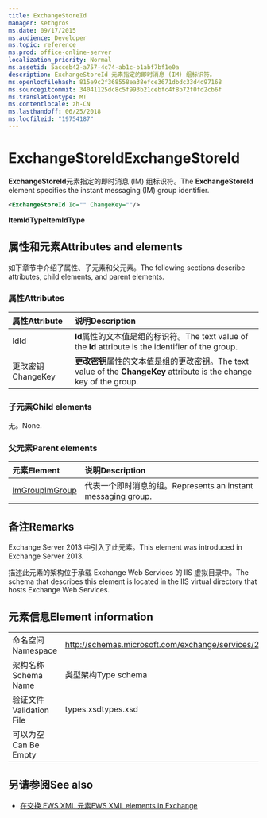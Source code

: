 ```yaml
---
title: ExchangeStoreId
manager: sethgros
ms.date: 09/17/2015
ms.audience: Developer
ms.topic: reference
ms.prod: office-online-server
localization_priority: Normal
ms.assetid: 5acceb42-a757-4c74-ab1c-b1abf7bf1e0a
description: ExchangeStoreId 元素指定的即时消息 (IM) 组标识符。
ms.openlocfilehash: 815e9c2f368558ea38efce3671dbdc33d4d97168
ms.sourcegitcommit: 34041125dc8c5f993b21cebfc4f8b72f0fd2cb6f
ms.translationtype: MT
ms.contentlocale: zh-CN
ms.lasthandoff: 06/25/2018
ms.locfileid: "19754187"
---
```

# <a name="exchangestoreid"></a><span data-ttu-id="eafa0-103">ExchangeStoreId</span><span class="sxs-lookup"><span data-stu-id="eafa0-103">ExchangeStoreId</span></span>

<span data-ttu-id="eafa0-104">**ExchangeStoreId**元素指定的即时消息 (IM) 组标识符。</span><span class="sxs-lookup"><span data-stu-id="eafa0-104">The **ExchangeStoreId** element specifies the instant messaging (IM) group identifier.</span></span> 
  
```XML
<ExchangeStoreId Id="" ChangeKey=""/>
```

 <span data-ttu-id="eafa0-105">**ItemIdType**</span><span class="sxs-lookup"><span data-stu-id="eafa0-105">**ItemIdType**</span></span>
## <a name="attributes-and-elements"></a><span data-ttu-id="eafa0-106">属性和元素</span><span class="sxs-lookup"><span data-stu-id="eafa0-106">Attributes and elements</span></span>

<span data-ttu-id="eafa0-107">如下章节中介绍了属性、子元素和父元素。</span><span class="sxs-lookup"><span data-stu-id="eafa0-107">The following sections describe attributes, child elements, and parent elements.</span></span>
  
### <a name="attributes"></a><span data-ttu-id="eafa0-108">属性</span><span class="sxs-lookup"><span data-stu-id="eafa0-108">Attributes</span></span>

|<span data-ttu-id="eafa0-109">**属性**</span><span class="sxs-lookup"><span data-stu-id="eafa0-109">**Attribute**</span></span>|<span data-ttu-id="eafa0-110">**说明**</span><span class="sxs-lookup"><span data-stu-id="eafa0-110">**Description**</span></span>|
|:-----|:-----|
|<span data-ttu-id="eafa0-111">Id</span><span class="sxs-lookup"><span data-stu-id="eafa0-111">Id</span></span>  <br/> |<span data-ttu-id="eafa0-112">**Id**属性的文本值是组的标识符。</span><span class="sxs-lookup"><span data-stu-id="eafa0-112">The text value of the **Id** attribute is the identifier of the group.</span></span>  <br/> |
|<span data-ttu-id="eafa0-113">更改密钥</span><span class="sxs-lookup"><span data-stu-id="eafa0-113">ChangeKey</span></span>  <br/> |<span data-ttu-id="eafa0-114">**更改密钥**属性的文本值是组的更改密钥。</span><span class="sxs-lookup"><span data-stu-id="eafa0-114">The text value of the **ChangeKey** attribute is the change key of the group.</span></span>  <br/> |
   
### <a name="child-elements"></a><span data-ttu-id="eafa0-115">子元素</span><span class="sxs-lookup"><span data-stu-id="eafa0-115">Child elements</span></span>

<span data-ttu-id="eafa0-116">无。</span><span class="sxs-lookup"><span data-stu-id="eafa0-116">None.</span></span>
  
### <a name="parent-elements"></a><span data-ttu-id="eafa0-117">父元素</span><span class="sxs-lookup"><span data-stu-id="eafa0-117">Parent elements</span></span>

|<span data-ttu-id="eafa0-118">**元素**</span><span class="sxs-lookup"><span data-stu-id="eafa0-118">**Element**</span></span>|<span data-ttu-id="eafa0-119">**说明**</span><span class="sxs-lookup"><span data-stu-id="eafa0-119">**Description**</span></span>|
|:-----|:-----|
|[<span data-ttu-id="eafa0-120">ImGroup</span><span class="sxs-lookup"><span data-stu-id="eafa0-120">ImGroup</span></span>](imgroup.md) <br/> |<span data-ttu-id="eafa0-121">代表一个即时消息的组。</span><span class="sxs-lookup"><span data-stu-id="eafa0-121">Represents an instant messaging group.</span></span>  <br/> |
   
## <a name="remarks"></a><span data-ttu-id="eafa0-122">备注</span><span class="sxs-lookup"><span data-stu-id="eafa0-122">Remarks</span></span>

<span data-ttu-id="eafa0-123">Exchange Server 2013 中引入了此元素。</span><span class="sxs-lookup"><span data-stu-id="eafa0-123">This element was introduced in Exchange Server 2013.</span></span>
  
<span data-ttu-id="eafa0-124">描述此元素的架构位于承载 Exchange Web Services 的 IIS 虚拟目录中。</span><span class="sxs-lookup"><span data-stu-id="eafa0-124">The schema that describes this element is located in the IIS virtual directory that hosts Exchange Web Services.</span></span>
  
## <a name="element-information"></a><span data-ttu-id="eafa0-125">元素信息</span><span class="sxs-lookup"><span data-stu-id="eafa0-125">Element information</span></span>

|||
|:-----|:-----|
|<span data-ttu-id="eafa0-126">命名空间</span><span class="sxs-lookup"><span data-stu-id="eafa0-126">Namespace</span></span>  <br/> |http://schemas.microsoft.com/exchange/services/2006/types  <br/> |
|<span data-ttu-id="eafa0-127">架构名称</span><span class="sxs-lookup"><span data-stu-id="eafa0-127">Schema Name</span></span>  <br/> |<span data-ttu-id="eafa0-128">类型架构</span><span class="sxs-lookup"><span data-stu-id="eafa0-128">Type schema</span></span>  <br/> |
|<span data-ttu-id="eafa0-129">验证文件</span><span class="sxs-lookup"><span data-stu-id="eafa0-129">Validation File</span></span>  <br/> |<span data-ttu-id="eafa0-130">types.xsd</span><span class="sxs-lookup"><span data-stu-id="eafa0-130">types.xsd</span></span>  <br/> |
|<span data-ttu-id="eafa0-131">可以为空</span><span class="sxs-lookup"><span data-stu-id="eafa0-131">Can Be Empty</span></span>  <br/> ||
   
## <a name="see-also"></a><span data-ttu-id="eafa0-132">另请参阅</span><span class="sxs-lookup"><span data-stu-id="eafa0-132">See also</span></span>



- [<span data-ttu-id="eafa0-133">在交换 EWS XML 元素</span><span class="sxs-lookup"><span data-stu-id="eafa0-133">EWS XML elements in Exchange</span></span>](ews-xml-elements-in-exchange.md)

